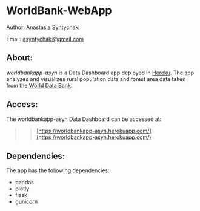 # WorldBank-WebApp

Author: Anastasia Syntychaki

Email: asyntychaki@gmail.com

## About:
<i>worldbankapp-asyn</i> is a Data Dashboard app deployed in [Heroku](https://www.heroku.com). The app analyzes and visualizes rural population data and forest area data taken from the [World Data Bank](https://data.worldbank.org/).

## Access:
The worldbankapp-asyn Data Dashboard can be accessed at:
>> [https://worldbankapp-asyn.herokuapp.com/](https://worldbankapp-asyn.herokuapp.com/)

## Dependencies:
The app has the following dependencies:
* pandas
* plotly
* flask
* gunicorn





